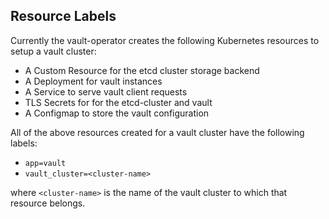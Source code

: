 ## Resource Labels
Currently the vault-operator creates the following Kubernetes resources to setup a vault cluster:
- A Custom Resource for the etcd cluster storage backend
- A Deployment for vault instances
- A Service to serve vault client requests
- TLS Secrets for for the etcd-cluster and vault
- A Configmap to store the vault configuration

All of the above resources created for a vault cluster have the following labels:

- `app=vault`
- `vault_cluster=<cluster-name>`

where `<cluster-name>` is the name of the vault cluster to which that resource belongs.
